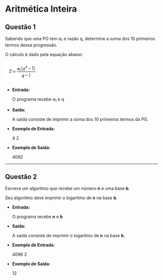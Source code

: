 # Aritmética Inteira

## Questão 1

Sabendo que uma PG tem $a_{1}$ e razão q, determine a soma dos 10 primeiros termos dessa progressão.

O cálculo é dado pela equação abaixo:

![1](img/somapg.png)

* **Entrada:**

    O programa recebe $a_{1}$ e q

* **Saída:**

    A saı́da consiste de imprimir a soma dos 10 primeiros termos da PG.

* **Exemplo de Entrada:**

    4 2

* **Exemplo de Saída:**

    4092

---

## Questão 2

Escreva um algoritmo que recebe um número **n** e uma base **b**.

Seu algoritmo deve imprimir o logaritmo de **n** na base **b**.

* **Entrada:**

    O programa recebe **n** e **b**

* **Saída:**

    A saı́da consiste de imprimir o logaritmo de **n** na base **b**.

* **Exemplo de Entrada:**

    4096 2

* **Exemplo de Saída:**

    12
